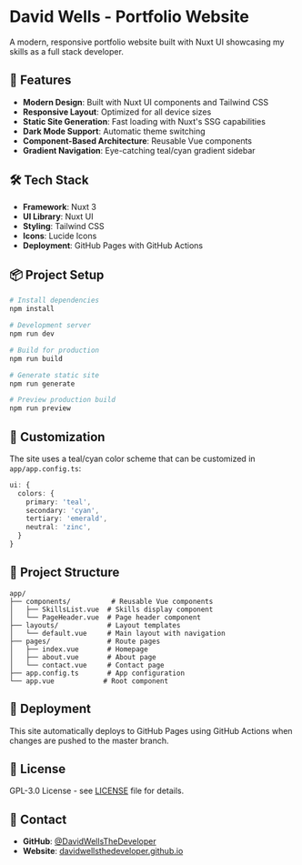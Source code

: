 # David Wells - Portfolio Website

A modern, responsive portfolio website built with Nuxt UI showcasing my skills as a full stack developer.

## 🚀 Features

- **Modern Design**: Built with Nuxt UI components and Tailwind CSS
- **Responsive Layout**: Optimized for all device sizes
- **Static Site Generation**: Fast loading with Nuxt's SSG capabilities
- **Dark Mode Support**: Automatic theme switching
- **Component-Based Architecture**: Reusable Vue components
- **Gradient Navigation**: Eye-catching teal/cyan gradient sidebar

## 🛠️ Tech Stack 

- **Framework**: Nuxt 3
- **UI Library**: Nuxt UI
- **Styling**: Tailwind CSS
- **Icons**: Lucide Icons
- **Deployment**: GitHub Pages with GitHub Actions

## 📦 Project Setup

```bash
# Install dependencies
npm install

# Development server
npm run dev

# Build for production
npm run build

# Generate static site
npm run generate

# Preview production build
npm run preview
```

## 🎨 Customization

The site uses a teal/cyan color scheme that can be customized in `app/app.config.ts`:

```typescript
ui: {
  colors: {
    primary: 'teal',
    secondary: 'cyan',
    tertiary: 'emerald',
    neutral: 'zinc',
  }
}
```

## 📁 Project Structure

```
app/
├── components/          # Reusable Vue components
│   ├── SkillsList.vue  # Skills display component
│   └── PageHeader.vue  # Page header component
├── layouts/            # Layout templates
│   └── default.vue     # Main layout with navigation
├── pages/              # Route pages
│   ├── index.vue       # Homepage
│   ├── about.vue       # About page
│   └── contact.vue     # Contact page
├── app.config.ts       # App configuration
└── app.vue            # Root component
```

## 🚀 Deployment

This site automatically deploys to GitHub Pages using GitHub Actions when changes are pushed to the master branch.

## 📄 License

GPL-3.0 License - see [LICENSE](LICENSE) file for details.

## 🤝 Contact

- **GitHub**: [@DavidWellsTheDeveloper](https://github.com/DavidWellsTheDeveloper)
- **Website**: [davidwellsthedeveloper.github.io](https://davidwellsthedeveloper.github.io)
